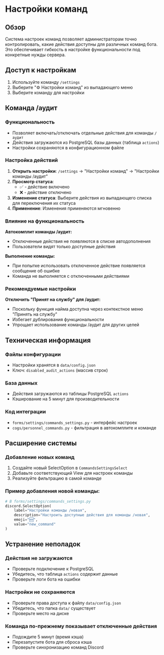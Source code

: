 # Настройки команд

## Обзор

Система настроек команд позволяет администраторам точно контролировать, какие действия доступны для различных команд бота. Это обеспечивает гибкость в настройке функциональности под конкретные нужды сервера.

## Доступ к настройкам

1. Используйте команду `/settings`
2. Выберите "⚙️ Настройки команд" из выпадающего меню
3. Выберите команду для настройки

## Команда /аудит

### Функциональность
- Позволяет включать/отключать отдельные действия для команды `/аудит`
- Действия загружаются из PostgreSQL базы данных (таблица `actions`)
- Настройки сохраняются в конфигурационном файле

### Настройка действий

1. **Открыть настройки**: `/settings` → "Настройки команд" → "Настройки команды /аудит"
2. **Просмотр статуса**: 
   - ✅ - действие включено
   - ❌ - действие отключено
3. **Изменение статуса**: Выберите действия из выпадающего списка для переключения их статуса
4. **Применение**: Изменения применяются мгновенно

### Влияние на функциональность

**Автокомплит команды /аудит:**
- Отключенные действия не появляются в списке автодополнения
- Пользователи видят только доступные действия

**Выполнение команды:**
- При попытке использовать отключенное действие появляется сообщение об ошибке
- Команда не выполняется с отключенными действиями

### Рекомендуемые настройки

**Отключить "Принят на службу" для /аудит:**
- Поскольку функция найма доступна через контекстное меню "Принять на службу"
- Избегает дублирования функциональности
- Упрощает использование команды /аудит для других целей

## Техническая информация

### Файлы конфигурации
- Настройки хранятся в `data/config.json`
- Ключ: `disabled_audit_actions` (массив строк)

### База данных
- Действия загружаются из таблицы PostgreSQL `actions`
- Кэширование на 5 минут для производительности

### Код интеграции
- `forms/settings/commands_settings.py` - интерфейс настроек
- `cogs/personnel_commands.py` - фильтрация в автокомплите и команде

## Расширение системы

### Добавление новых команд
1. Создайте новый SelectOption в `CommandsSettingsSelect`
2. Добавьте соответствующий View для настроек команды
3. Реализуйте фильтрацию в самой команде

### Пример добавления новой команды:
```python
# В forms/settings/commands_settings.py
discord.SelectOption(
    label="Настройки команды /новая",
    description="Настроить доступные действия для команды /новая",
    emoji="🆕",
    value="new_command"
)
```

## Устранение неполадок

### Действия не загружаются
- Проверьте подключение к PostgreSQL
- Убедитесь, что таблица `actions` содержит данные
- Проверьте логи бота на ошибки

### Настройки не сохраняются
- Проверьте права доступа к файлу `data/config.json`
- Убедитесь, что папка `data/` существует
- Проверьте место на диске

### Команда по-прежнему показывает отключенные действия
- Подождите 5 минут (время кэша)
- Перезапустите бота для сброса кэша
- Проверьте синхронизацию команд Discord